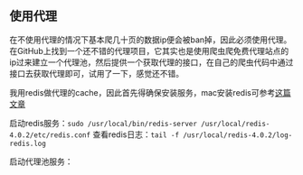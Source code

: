 
## 使用代理

在不使用代理的情况下基本爬几十页的数据ip便会被ban掉，因此必须使用代理。在GitHub上找到一个还不错的代理项目，它其实也是使用爬虫爬免费代理站点的ip过来建立一个代理池，然后提供一个获取代理的接口，在自己的爬虫代码中通过接口去获取代理即可，试用了一下，感觉还不错。

我用redis做代理的cache，因此首先得确保安装服务，mac安装redis可参考[这篇文章](https://www.cnblogs.com/weiluoyan/p/7460466.html)

启动redis服务：`sudo /usr/local/bin/redis-server /usr/local/redis-4.0.2/etc/redis.conf`
查看redis日志：`tail -f /usr/local/redis-4.0.2/log-redis.log`

启动代理池服务：